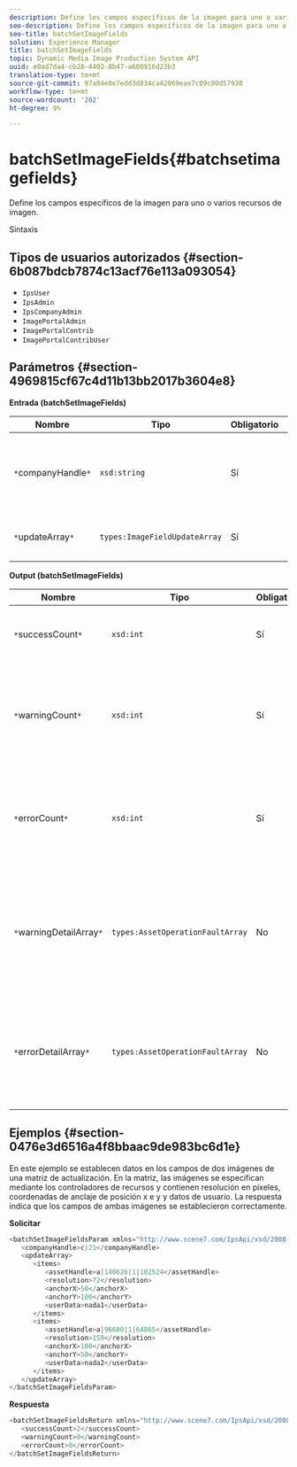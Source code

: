 ```yaml
---
description: Define los campos específicos de la imagen para uno o varios recursos de imagen.
seo-description: Define los campos específicos de la imagen para uno o varios recursos de imagen.
seo-title: batchSetImageFields
solution: Experience Manager
title: batchSetImageFields
topic: Dynamic Media Image Production System API
uuid: e0ad7da4-cb28-4402-8b47-a600916d23b3
translation-type: tm+mt
source-git-commit: 97a84e8e7edd3d834ca42069eae7c09c00d57938
workflow-type: tm+mt
source-wordcount: '202'
ht-degree: 9%

---
```



# batchSetImageFields{#batchsetimagefields}

Define los campos específicos de la imagen para uno o varios recursos de imagen.

Sintaxis

## Tipos de usuarios autorizados {#section-6b087bdcb7874c13acf76e113a093054}

* `IpsUser`
* `IpsAdmin`
* `IpsCompanyAdmin`
* `ImagePortalAdmin`
* `ImagePortalContrib`
* `ImagePortalContribUser`

## Parámetros {#section-4969815cf67c4d11b13bb2017b3604e8}

**Entrada (batchSetImageFields)**

| Nombre | Tipo | Obligatorio | Descripción |
|---|---|---|---|
| `*`companyHandle`*` | `xsd:string` | Sí | Identificador de la compañía que contiene los recursos de imagen. |
| `*`updateArray`*` | `types:ImageFieldUpdateArray` | Sí | Se actualiza la matriz de campos de imagen. |

**Output (batchSetImageFields)**

| Nombre | Tipo | Obligatorio | Descripción |
|---|---|---|---|
| `*`successCount`*` | `xsd:int` | Sí | Número de campos de imagen establecidos correctamente. |
| `*`warningCount`*` | `xsd:int` | Sí | Número de advertencias generadas cuando la operación intentó establecer los campos de imagen. |
| `*`errorCount`*` | `xsd:int` | Sí | Número de errores generados cuando la operación intentó establecer los campos de imagen. |
| `*`warningDetailArray`*` | `types:AssetOperationFaultArray` | No | Matriz de detalles asociados a los recursos que generaron advertencias cuando la operación intentó aplicar las actualizaciones. |
| `*`errorDetailArray`*` | `types:AssetOperationFaultArray` | No | Matriz de detalles asociada con los recursos que generaron errores cuando la operación intentó aplicar las actualizaciones. |

## Ejemplos {#section-0476e3d6516a4f8bbaac9de983bc6d1e}

En este ejemplo se establecen datos en los campos de dos imágenes de una matriz de actualización. En la matriz, las imágenes se especifican mediante los controladores de recursos y contienen resolución en píxeles, coordenadas de anclaje de posición x e y y datos de usuario. La respuesta indica que los campos de ambas imágenes se establecieron correctamente.

**Solicitar**

```java
<batchSetImageFieldsParam xmlns="http://www.scene7.com/IpsApi/xsd/2008-01-15">
   <companyHandle>c|21</companyHandle>
   <updateArray>
      <items>
         <assetHandle>a|140626|1|102524</assetHandle>
         <resolution>72</resolution>
         <anchorX>50</anchorX>
         <anchorY>100</anchorY>
         <userData>nada1</userData>
      </items>
      <items>
         <assetHandle>a|96680|1|64865</assetHandle>
         <resolution>150</resolution>
         <anchorX>100</anchorX>
         <anchorY>50</anchorY>
         <userData>nada2</userData>
      </items>
   </updateArray>
</batchSetImageFieldsParam>
```

**Respuesta**

```java
<batchSetImageFieldsReturn xmlns="http://www.scene7.com/IpsApi/xsd/2008-01-15">
   <successCount>2</successCount>
   <warningCount>0</warningCount>
   <errorCount>0</errorCount>
</batchSetImageFieldsReturn>
```

